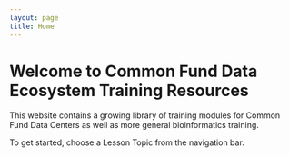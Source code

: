 ```yaml
---
layout: page
title: Home
---
```


Welcome to Common Fund Data Ecosystem Training Resources
========================================================

<script src="https://ajax.googleapis.com/ajax/libs/jquery/2.1.4/jquery.min.js"></script>
<script src='./javascripts/cls.min.js'></script>

<div class="carousel-slider" data-width="640px" data-height="310px" data-speed="2000" data-overflow="hidden">
	<div class="inner">
  	<div class="slide" style="background:url('./images/carousel-images/carousel-images.001.jpeg'); background-size: contain; background-position: center; background-repeat: no-repeat"></div>
		<div class="slide" style="background:url('./images/carousel-images/carousel-images.002.jpeg'); background-size: contain; background-position: center; background-repeat: no-repeat"></div>
    <div class="slide" style="background:url('./images/carousel-images/carousel-images.003.jpeg'); background-size: cover"></div>
    <div class="slide" style="background:url('./images/carousel-images/carousel-images.004.jpeg'); background-size: contain; background-position: center; background-repeat: no-repeat"></div>
    <div class="slide" style="background:url('./images/carousel-images/carousel-images.005.jpeg'); background-size: cover"></div>
    <div class="slide" style="background:url('./images/carousel-images/carousel-images.006.jpeg'); background-size: cover"></div>
    <div class="slide" style="background:url('./images/carousel-images/carousel-images.007.jpeg'); background-size: cover"></div>
    <div class="slide" style="background:url('./images/carousel-images/carousel-images.008.jpeg'); background-size: cover"></div>
    <div class="slide" style="background:url('./images/carousel-images/carousel-images.009.jpeg'); background-size: cover"></div>
  </div>
	<div class="arrow left"></div>
	<div class="arrow right"></div>
</div>

This website contains a growing library of training modules for Common
Fund Data Centers as well as more general bioinformatics training.

To get started, choose a Lesson Topic from the navigation bar.
